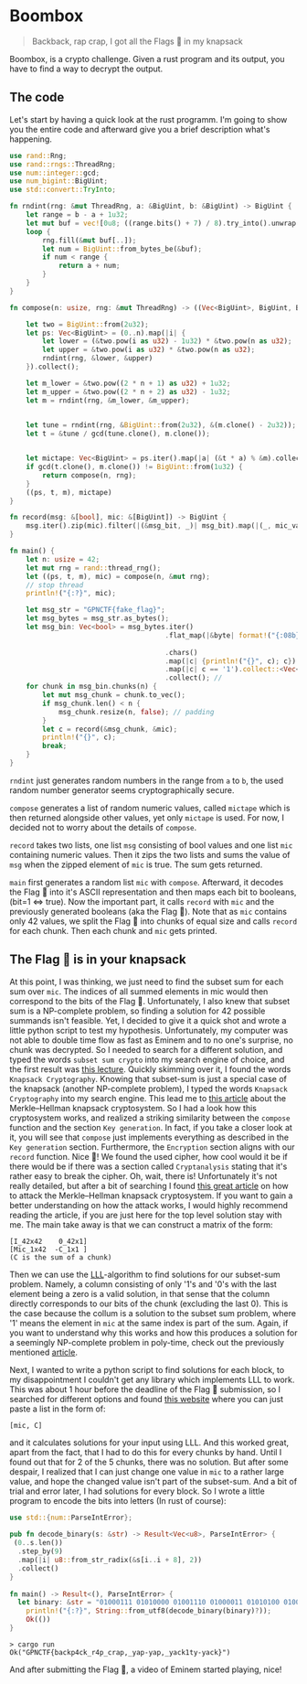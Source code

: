 # Boombox

> Backback, rap crap, I got all the Flags 🚩 in my knapsack

Boombox, is a crypto challenge. Given a rust program and its output, you have to find a way to decrypt the output.

## The code
Let's start by having a quick look at the rust programm. I'm going to show you the entire code and afterward give you a brief description what's happening.

```rust
use rand::Rng;
use rand::rngs::ThreadRng;
use num::integer::gcd;
use num_bigint::BigUint;
use std::convert::TryInto;

fn rndint(rng: &mut ThreadRng, a: &BigUint, b: &BigUint) -> BigUint {
    let range = b - a + 1u32;
    let mut buf = vec![0u8; ((range.bits() + 7) / 8).try_into().unwrap()];
    loop {
        rng.fill(&mut buf[..]);
        let num = BigUint::from_bytes_be(&buf);
        if num < range {
            return a + num;
        }
    }
}

fn compose(n: usize, rng: &mut ThreadRng) -> ((Vec<BigUint>, BigUint, BigUint), Vec<BigUint>) {

    let two = BigUint::from(2u32);
    let ps: Vec<BigUint> = (0..n).map(|i| {
        let lower = (&two.pow(i as u32) - 1u32) * &two.pow(n as u32); 
        let upper = &two.pow(i as u32) * &two.pow(n as u32);
        rndint(rng, &lower, &upper) 
    }).collect();   

    let m_lower = &two.pow((2 * n + 1) as u32) + 1u32; 
    let m_upper = &two.pow((2 * n + 2) as u32) - 1u32; 
    let m = rndint(rng, &m_lower, &m_upper);           
   

    let tune = rndint(rng, &BigUint::from(2u32), &(m.clone() - 2u32));
    let t = &tune / gcd(tune.clone(), m.clone()); 


    let mictape: Vec<BigUint> = ps.iter().map(|a| (&t * a) % &m).collect();
    if gcd(t.clone(), m.clone()) != BigUint::from(1u32) {
        return compose(n, rng);
    }
    ((ps, t, m), mictape)
}

fn record(msg: &[bool], mic: &[BigUint]) -> BigUint {
    msg.iter().zip(mic).filter(|(&msg_bit, _)| msg_bit).map(|(_, mic_val)| mic_val.clone()).sum()
}

fn main() {
    let n: usize = 42;
    let mut rng = rand::thread_rng();
    let ((ps, t, m), mic) = compose(n, &mut rng);
    // stop thread
    println!("{:?}", mic);

    let msg_str = "GPNCTF{fake_flag}";
    let msg_bytes = msg_str.as_bytes();
    let msg_bin: Vec<bool> = msg_bytes.iter()
                                      .flat_map(|&byte| format!("{:08b}", byte)
                                      
                                      .chars()
                                      .map(|c| {println!("{}", c); c})
                                      .map(|c| c == '1').collect::<Vec<bool>>())
                                      .collect(); // 
    for chunk in msg_bin.chunks(n) { 
        let mut msg_chunk = chunk.to_vec(); 
        if msg_chunk.len() < n {
            msg_chunk.resize(n, false); // padding
        }
        let c = record(&msg_chunk, &mic);
        println!("{}", c);
        break;
    }
}
```
`rndint` just generates random numbers in the range from `a` to `b`, the used random number generator seems cryptographically secure.

`compose` generates a list of random numeric values, called `mictape` which is then returned alongside other values, yet only `mictape` is used. For now, I decided not to worry about the details of `compose`.

`record` takes two lists, one list `msg` consisting of bool values and one list `mic` containing numeric values. Then it zips the two lists and sums the value of `msg` when the zipped element of `mic` is true. The sum gets returned.

`main` first generates a random list `mic` with `compose`. Afterward, it decodes the Flag 🚩 into it's ASCII representation and then maps each bit to booleans, (bit=1 <=> true). Now the important part, it calls `record` with `mic` and the previously generated booleans (aka the Flag 🚩). Note that as `mic` contains only 42 values, we split the Flag 🚩 into chunks of equal size and calls `record` for each chunk. Then each chunk and `mic` gets printed. 

## The Flag 🚩 is in your knapsack

At this point, I was thinking, we just need to find the subset sum for each sum over `mic`. The indices of all summed elements in mic would then correspond to the bits of the Flag 🚩. Unfortunately, I also knew that subset sum is a NP-complete problem, so finding a solution for 42 possible summands isn't feasible. Yet, I decided to give it a quick shot and wrote a little python script to test my hypothesis. Unfortunately, my computer was not able to double time flow as fast as Eminem and to no one's surprise, no chunk was decrypted. 
So I needed to search for a different solution, and typed the words `subset sum crypto` into my search engine of choice, and the first result was [this lecture](https://web.eecs.umich.edu/~cpeikert/lic13/lec05.pdf). Quickly skimming over it, I found the words `Knapsack Cryptography`. Knowing that subset-sum is just a special case of the knapsack (another NP-complete problem), I typed the words `Knapsack Cryptography` into my search engine. This lead me to [this article](https://en.wikipedia.org/wiki/Merkle%E2%80%93Hellman_knapsack_cryptosystem) about the Merkle–Hellman knapsack cryptosystem.
So I had a look how this cryptosystem works, and realized a striking similarity between the `compose` function and the section `Key generation`. In fact, if you take a closer look at it, you will see that `compose` just implements everything as described in the `Key generation` section. Furthermore, the `Encryption` section aligns with our `record` function. Nice 🎉! We found the used cipher, how cool would it be if there would be if there was a section called `Cryptanalysis` stating that it's rather easy to break the cipher. Oh, wait, there is! Unfortunately it's not really detailed, but after a bit of searching I found [this great article](https://www.cs.sjsu.edu/faculty/stamp/papers/topics/topic16/Knapsack.pdf) on how to attack the Merkle–Hellman knapsack cryptosystem. If you want to gain a better understanding on how the attack works, I would highly recommend reading the article, if you are just here for the top level solution stay with me. The main take away  is that we can construct a matrix of the form:
```
[I_42x42    0_42x1]
[Mic_1x42  -C_1x1 ]
(C is the sum of a chunk)
```
Then we can use the [LLL](https://en.wikipedia.org/wiki/Lenstra%E2%80%93Lenstra%E2%80%93Lov%C3%A1sz_lattice_basis_reduction_algorithm)-algorithm to find solutions for our subset-sum problem. Namely, a column consisting of only '1's and '0's with the last element being a zero is a valid solution, in that sense that the column directly corresponds to our bits of the chunk (excluding the last 0). This is the case because the collum is a solution to the subset sum problem, where '1' means the element in `mic` at the same index is part of the sum. Again, if you want to understand why this works and how this produces a solution for a seemingly NP-complete problem in poly-time, check out the previously mentioned [article](https://www.cs.sjsu.edu/faculty/stamp/papers/topics/topic16/Knapsack.pdf). 

Next, I wanted to write a python script to find solutions for each block, to my disappointment I couldn't get any library which implements LLL to work. This was about 1 hour before the deadline of the Flag 🚩 submission, so I searched for different options and found [this website](https://shrek.unideb.hu/~tengely/crypto/section-10.html) where you can just paste a list in the form of:
```
[mic, C]
```
and it calculates solutions for your input using LLL. And this worked great, apart from the fact, that I had to do this for every chunks by hand. Until I found out that for 2 of the 5 chunks, there was no solution. But after some despair, I realized that I can just change one value in `mic` to a rather large value, and hope the changed value isn't part of the subset-sum. And a bit of trial and error later, I had solutions for every block.
So I wrote a little program to encode the bits into letters (In rust of course):
```rust
use std::{num::ParseIntError};  
  
pub fn decode_binary(s: &str) -> Result<Vec<u8>, ParseIntError> {  
 (0..s.len())  
  .step_by(9)  
  .map(|i| u8::from_str_radix(&s[i..i + 8], 2))  
  .collect()  
}  
  
fn main() -> Result<(), ParseIntError> {  
  let binary: &str = "01000111 01010000 01001110 01000011 01010100 01000110 01111011 01100010 01100001 01100011 01101011 01110000 00110100 01100011 01101011 01011111 01110010 00110100 01110000 01011111 01100011 01110010 01100001 01110000 00101100 01011111 01111001 01100001 01110000 00101101 01111001 01100001 01110000 00101100 01011111 01111001 01100001 01100011 01101011 00110001 01110100 01111001 00101101 01111001 01100001 01100011 01101011 01111101";  
    println!("{:?}", String::from_utf8(decode_binary(binary)?));  
    Ok(())  
}
```
```
> cargo run
Ok("GPNCTF{backp4ck_r4p_crap,_yap-yap,_yack1ty-yack}")
```
And after submitting the Flag 🚩, a video of Eminem started playing, nice!
